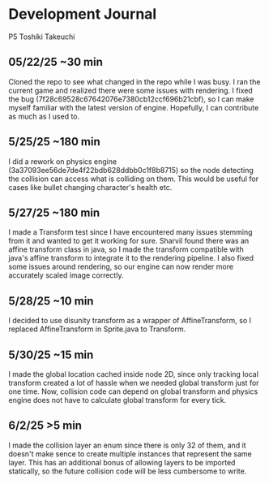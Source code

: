 # Development Journal
P5 Toshiki Takeuchi

## 05/22/25 ~30 min
Cloned the repo to see what changed in the repo while I was busy. I ran the current game and realized there were some issues with rendering. I fixed the bug (7f28c69528c67642076e7380cb12ccf696b21cbf), so I can make myself familiar with the latest version of engine. Hopefully, I can contribute as much as I used to.

## 5/25/25 ~180 min
I did a rework on physics engine (3a37093ee56de7de4f22bdb628ddbb0c1f8b8715) so the node detecting the collision can access what is colliding on them. This would be useful for cases like bullet changing character's health etc.

## 5/27/25 ~180 min
I made a Transform test since I have encountered many issues stemming from it and wanted to get it working for sure. Sharvil found there was an affine transform class in java, so I made the transform compatible with java's affine transform to integrate it to the rendering pipeline. I also fixed some issues around rendering, so our engine can now render more accurately scaled image correctly.

## 5/28/25 ~10 min
I decided to use disunity transform as a wrapper of AffineTransform, so I replaced AffineTransform in Sprite.java to Transform.

## 5/30/25 ~15 min
I made the global location cached inside node 2D, since only tracking local transform created a lot of hassle when we needed global transform just for one time. Now, collision code can depend on global transform and physics engine does not have to calculate global transform for every tick.

## 6/2/25 >5 min
I made the collision layer an enum since there is only 32 of them, and it doesn't make sence to create multiple instances that represent the same layer. This has an additional bonus of allowing layers to be imported statically, so the future collision code will be less cumbersome to write.